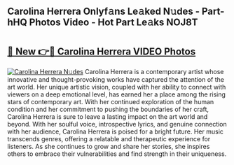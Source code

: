 ## Carolina Herrera Onlyf𝚊ns Le𝚊ked N𝚞des - Part-hHQ Photos Video - Hot Part Le𝚊ks NOJ8T

# <h2><a href="http://ac10280.deff.icu/?id=Carolina+Herrera">🔗 New 👉🔴 Carolina Herrera VIDEO Photos</a></h2>

[![Carolina Herrera N𝚞des](https://i.imgur.com/rIISA9y.gif)](http://ac10280.deff.icu/?id=Carolina+Herrera)
Carolina Herrera is a contemporary artist whose innovative and thought-provoking works have captured the attention of the art world. Her unique artistic vision, coupled with her ability to connect with viewers on a deep emotional level, has earned her a place among the rising stars of contemporary art. With her continued exploration of the human condition and her commitment to pushing the boundaries of her craft, Carolina Herrera is sure to leave a lasting impact on the art world and beyond. With her soulful voice, introspective lyrics, and genuine connection with her audience, Carolina Herrera is poised for a bright future. Her music transcends genres, offering a relatable and therapeutic experience for listeners. As she continues to grow and share her stories, she inspires others to embrace their vulnerabilities and find strength in their uniqueness.
